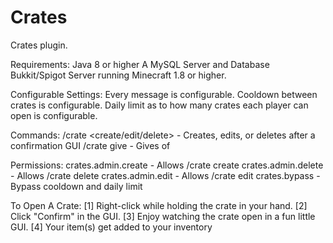 # Crates
Crates plugin.

Requirements:
  Java 8 or higher
  A MySQL Server and Database
  Bukkit/Spigot Server running Minecraft 1.8 or higher.

Configurable Settings:
  Every message is configurable.
  Cooldown between crates is configurable.
  Daily limit as to how many crates each player can open is configurable.

Commands:
  /crate <create/edit/delete> <crate> - Creates, edits, or deletes <crate> after a confirmation GUI
  /crate give <player> <crate> <amount> - Gives <player> <amount> of <crate>

Permissions:
  crates.admin.create - Allows /crate create
  crates.admin.delete - Allows /crate delete
  crates.admin.edit - Allows /crate edit
  crates.bypass - Bypass cooldown and daily limit
  
To Open A Crate:
  [1] Right-click while holding the crate in your hand.
  [2] Click "Confirm" in the GUI.
  [3] Enjoy watching the crate open in a fun little GUI.
  [4] Your item(s) get added to your inventory
